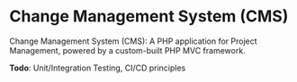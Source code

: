 # Change Management System (CMS)
Change Management System (CMS): A PHP application for Project Management, powered by a custom-built PHP MVC framework.

**Todo**: Unit/Integration Testing, CI/CD principles
